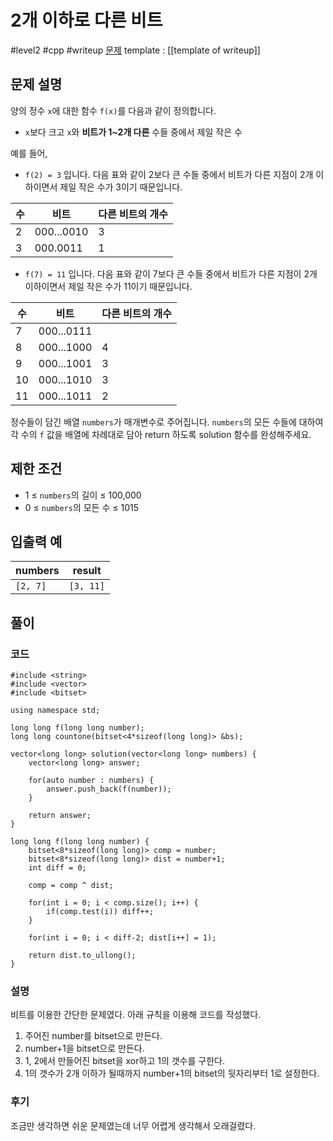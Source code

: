 # 2개 이하로 다른 비트

#level2 #cpp #writeup
[문제](https://school.programmers.co.kr/learn/courses/30/lessons/77885)
template : [[template of writeup]]

## 문제 설명

양의 정수 `x`에 대한 함수 `f(x)`를 다음과 같이 정의합니다.

- `x`보다 크고 `x`와 **비트가 1~2개 다른** 수들 중에서 제일 작은 수

예를 들어,

- `f(2) = 3` 입니다. 다음 표와 같이 2보다 큰 수들 중에서 비트가 다른 지점이 2개 이하이면서 제일 작은 수가 3이기 때문입니다.

| 수  | 비트       | 다른 비트의 개수 |
| --- | ---------- | ---------------- |
| 2   | 000...0010 | 3                |
| 3   | 000.0011   | 1                |

- `f(7) = 11` 입니다. 다음 표와 같이 7보다 큰 수들 중에서 비트가 다른 지점이 2개 이하이면서 제일 작은 수가 11이기 때문입니다.

| 수  | 비트       | 다른 비트의 개수 |
| --- | ---------- | ---------------- |
| 7   | 000...0111 |                  |
| 8   | 000...1000 | 4                |
| 9   | 000...1001 | 3                |
| 10  | 000...1010 | 3                |
| 11  | 000...1011 | 2                |

정수들이 담긴 배열 `numbers`가 매개변수로 주어집니다. `numbers`의 모든 수들에 대하여 각 수의 `f` 값을 배열에 차례대로 담아 return 하도록 solution 함수를 완성해주세요.

## 제한 조건

- 1 ≤ `numbers`의 길이 ≤ 100,000
- 0 ≤ `numbers`의 모든 수 ≤ 1015

## 입출력 예

| numbers  | result    |
| -------- | --------- |
| `[2, 7]` | `[3, 11]` |

## 풀이

### 코드

```
#include <string>
#include <vector>
#include <bitset>

using namespace std;

long long f(long long number);
long long countone(bitset<4*sizeof(long long)> &bs);

vector<long long> solution(vector<long long> numbers) {
    vector<long long> answer;
    
    for(auto number : numbers) {
        answer.push_back(f(number));
    }
    
    return answer;
}

long long f(long long number) {
    bitset<8*sizeof(long long)> comp = number;
    bitset<8*sizeof(long long)> dist = number+1;
    int diff = 0;

    comp = comp ^ dist;
    
    for(int i = 0; i < comp.size(); i++) {
        if(comp.test(i)) diff++;
    }
    
    for(int i = 0; i < diff-2; dist[i++] = 1);
    
    return dist.to_ullong();
}

```

### 설명

비트를 이용한 간단한 문제였다. 아래 규칙을 이용해 코드를 작성했다.

1. 주어진 number를 bitset으로 만든다.
2. number+1을 bitset으로 만든다.
3. 1, 2에서 만들어진 bitset을 xor하고 1의 갯수를 구한다.
4. 1의 갯수가 2개 이하가 될때까지 number+1의 bitset의 뒷자리부터 1로 설정한다.

### 후기

조금만 생각하면 쉬운 문제였는데 너무 어렵게 생각해서 오래걸렸다.
